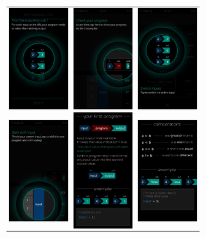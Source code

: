 <table border=0>
  <tr>
    <td align="center" valign="middle"> <img src="tut_01.JPG" alt="Find the matching rule"> </td>
    <td align="center" valign="middle"> <img src="tut_02.JPG" alt="Check your progress"> </td>
    <td align="center" valign="middle"> <img src="tut_03.JPG" alt="Switch Inputs"> </td>
  </tr>
  <tr>
    <td align="center" valign="middle"> <img src="tut_04.JPG" alt="Start with input"> </td>
    <td align="center" valign="middle"> <img src="tut_05.JPG" alt="Your First program"> </td>
    <td align="center" valign="middle"> <img src="tut_06.JPG" alt="comparators"> </td>
  </tr>
</table>
